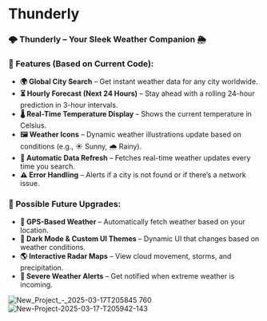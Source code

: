 # Thunderly

### **🌩️ Thunderly – Your Sleek Weather Companion 🌦️**  

### **🌟 Features (Based on Current Code):**  

- **🌍 Global City Search** – Get instant weather data for any city worldwide.  
- **⏳ Hourly Forecast (Next 24 Hours)** – Stay ahead with a rolling 24-hour prediction in 3-hour intervals.  
- **🌡️ Real-Time Temperature Display** – Shows the current temperature in Celsius.  
- **🖼️ Weather Icons** – Dynamic weather illustrations update based on conditions (e.g., ☀️ Sunny, 🌧️ Rainy).  
- **🔄 Automatic Data Refresh** – Fetches real-time weather updates every time you search.  
- **⚠️ Error Handling** – Alerts if a city is not found or if there’s a network issue.  

### **🚀 Possible Future Upgrades:**  
- **📍 GPS-Based Weather** – Automatically fetch weather based on your location.  
- **🎨 Dark Mode & Custom UI Themes** – Dynamic UI that changes based on weather conditions.  
- **🌎 Interactive Radar Maps** – View cloud movement, storms, and precipitation.  
- **📢 Severe Weather Alerts** – Get notified when extreme weather is incoming.


![New_Project_-_2025-03-17T205845 760](https://github.com/user-attachments/assets/e1360ff1-334b-42e3-a423-057c4abdc271)
![New-Project-2025-03-17-T205942-143](https://github.com/user-attachments/assets/ca49c278-7580-47b6-bbee-62369d9da96f)

